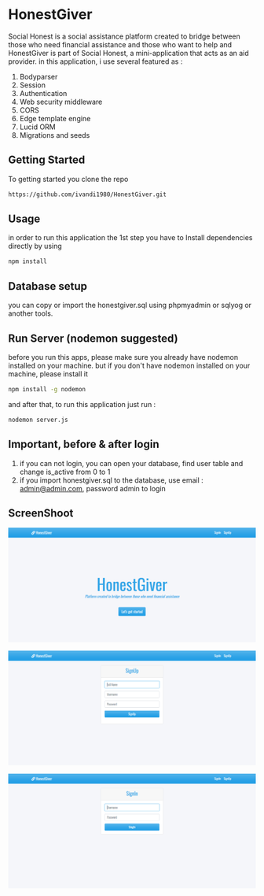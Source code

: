 # HonestGiver

Social Honest is a social assistance platform created to bridge between those who need financial assistance and those who want to help and HonestGiver is part of Social Honest, a mini-application that acts as an aid provider.
in this application, i use several featured as :

1. Bodyparser
2. Session
3. Authentication
4. Web security middleware
5. CORS
6. Edge template engine
7. Lucid ORM
8. Migrations and seeds

## Getting Started
To getting started you clone the repo

```bash
https://github.com/ivandi1980/HonestGiver.git
```

## Usage
in order to run this application the 1st step you have to Install dependencies directly by using

```bash
npm install
```

## Database setup 
you can copy or import the honestgiver.sql using phpmyadmin or sqlyog or another tools.

## Run Server (nodemon suggested)
before you run this apps, please make sure you already have nodemon installed on your machine.
but if you don't have nodemon installed on your machine, please install it

```bash
npm install -g nodemon
```

and after that, to run this application just run :

```bash
nodemon server.js
```

## Important, before & after login
1. if you can not login, you can open your database, find user table and change is_active from 0 to 1
2. if you import honestgiver.sql to the database, use email : admin@admin.com, password admin to login

## ScreenShoot
![Dashboard](docs/index.png "This is the dashboard")

![Formregister](docs/form_register.png "This is the login register")

![Form login](docs/form_login.png "This is the login login")
